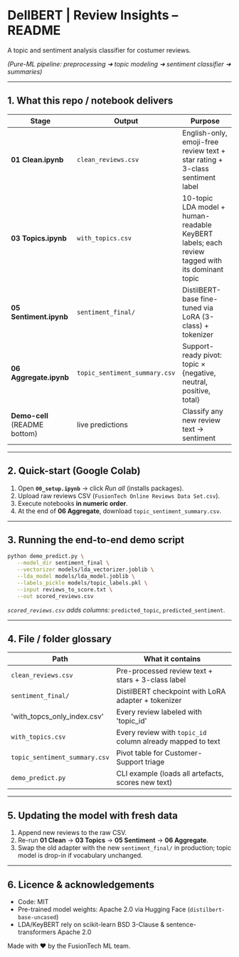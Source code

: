# DellBERT | Review Insights – README
A topic and sentiment analysis classifier for costumer reviews.

*(Pure-ML pipeline: preprocessing ➜ topic modeling ➜ sentiment classifier ➜ summaries)*

---

## 1. What this repo / notebook delivers

| Stage                         | Output                                                                               | Purpose                                                                                        |
| ----------------------------- | ------------------------------------------------------------------------------------ | ---------------------------------------------------------------------------------------------- |
| **01 Clean.ipynb**            | `clean_reviews.csv`                                                                  | English-only, emoji-free review text + star rating + 3-class sentiment label                   |
| **03 Topics.ipynb**           | `with_topics.csv`                                                                    | 10-topic LDA model + human-readable KeyBERT labels; each review tagged with its dominant topic |
| **05 Sentiment.ipynb**        | `sentiment_final/`                                                                   | DistilBERT-base fine-tuned via LoRA (3-class) + tokenizer                                      |
| **06 Aggregate.ipynb**        | `topic_sentiment_summary.csv`                                                        | Support-ready pivot: topic × {negative, neutral, positive, total}                              |
| **Demo-cell** (README bottom) | live predictions                                                                     | Classify any new review text → sentiment                                               |

---

## 2. Quick-start (Google Colab)

1. Open **`00_setup.ipynb`** → click *Run all* (installs packages).
2. Upload raw reviews CSV (`FusionTech Online Reviews Data Set.csv`).
3. Execute notebooks **in numeric order**.
4. At the end of **06 Aggregate**, download `topic_sentiment_summary.csv`.

---

## 3. Running the end-to-end demo script

```bash
python demo_predict.py \
   --model_dir sentiment_final \
   --vectorizer models/lda_vectorizer.joblib \
   --lda_model models/lda_model.joblib \
   --labels_pickle models/topic_labels.pkl \
   --input reviews_to_score.txt \
   --out scored_reviews.csv
```

*`scored_reviews.csv` adds columns:* `predicted_topic`, `predicted_sentiment`.

---

## 4. File / folder glossary

| Path                           | What it contains                                           |
| ------------------------------ | ---------------------------------------------------------- |
| `clean_reviews.csv`            | Pre-processed review text + stars + 3-class label          |
| `sentiment_final/`             | DistilBERT checkpoint with LoRA adapter + tokenizer        |
| 'with_topcs_only_index.csv'    | Every review labeled with 'topic_id'                       |
| `with_topics.csv`              | Every review with `topic_id` column already mapped to text |
| `topic_sentiment_summary.csv`  | Pivot table for Customer-Support triage                    |
| `demo_predict.py`              | CLI example (loads all artefacts, scores new text)         |

---

## 5. Updating the model with fresh data

1. Append new reviews to the raw CSV.
2. Re-run **01 Clean** → **03 Topics** → **05 Sentiment** → **06 Aggregate**.
3. Swap the old adapter with the new `sentiment_final/` in production; topic model is drop-in if vocabulary unchanged.

---

## 6. Licence & acknowledgements

* Code: MIT
* Pre-trained model weights: Apache 2.0 via Hugging Face (`distilbert-base-uncased`)
* LDA/KeyBERT rely on scikit-learn BSD 3-Clause & sentence-transformers Apache 2.0

Made with ♥ by the FusionTech ML team.
